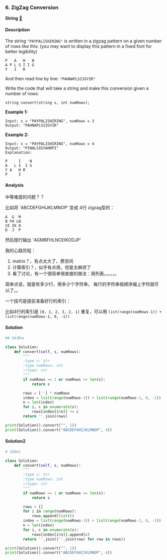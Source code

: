 ### 6. ZigZag Conversion

**String**    [🧡](https://leetcode.com/problems/zigzag-conversion)    

#### Description

The string `"PAYPALISHIRING"` is written in a zigzag pattern on a given number of rows like this: (you may want to display this pattern in a fixed font for better legibility)

```
P   A   H   N
A P L S I I G
Y   I   R
```

And then read line by line: `"PAHNAPLSIIGYIR"`

Write the code that will take a string and make this conversion given a number of rows:

```
string convert(string s, int numRows);
```

**Example 1:**

```
Input: s = "PAYPALISHIRING", numRows = 3
Output: "PAHNAPLSIIGYIR"
```

**Example 2:**

```
Input: s = "PAYPALISHIRING", numRows = 4
Output: "PINALSIGYAHRPI"
Explanation:

P     I    N
A   L S  I G
Y A   H R
P     I
```

#### Analysis

中等难度的问题？？

比如将  'ABCDEFGHIJKLMNOP' 变成 4行 zigzag型的：

```
A  G  M
B FH LN
CE IK O
D  J  P
```
然后按行输出 'AGMBFHLNCEIKODJP'

我的心路历程：

1. matrix？，有点太大了，费空间
2. 计算索引？，似乎有点用，但是太麻烦了
3. 看了讨论，有一个很简单很直接的做法：用列表。。。。。。

简单点说，就是有多少行，用多少个字符串。 每行的字符串按顺序缀上字符就可以了。。

一个技巧是提前准备好行的索引：

比如4行的索引是 `[0, 1, 2, 3, 2, 1]` 重复，可以用 `list(range(numRows-1)) + list(range(numRows-1, 0, -1))`

#### Solution

```python
## 80多ms

class Solution:
    def convert(self, s, numRows):
        """
        :type s: str
        :type numRows: int
        :rtype: str
        """
        if numRows == 1 or numRows >= len(s):
            return s

        rows = [''] * numRows
        index = list(range(numRows-1)) + list(range(numRows-1, 0, -1))
        n = len(index)
        for i, c in enumerate(s):
            rows[index[i%n]] += c
        return ''.join(rows)

print(Solution().convert("", 1))
print(Solution().convert("ABCDEFGHIJKLMNOP", 4))
```

#### Solution2
```python
# 108ms

class Solution:
    def convert(self, s, numRows):
        """
        :type s: str
        :type numRows: int
        :rtype: str
        """
        if numRows == 1 or numRows >= len(s):
            return s

        rows = []
        for i in range(numRows):
            rows.append(list())
        index = list(range(numRows-1)) + list(range(numRows-1, 0, -1))
        n = len(index)
        for i, c in enumerate(s):
            rows[index[i%n]].append(c)
        return ''.join((''.join(row) for row in rows))

print(Solution().convert("", 1))
print(Solution().convert("ABCDEFGHIJKLMNOP", 4))
```
